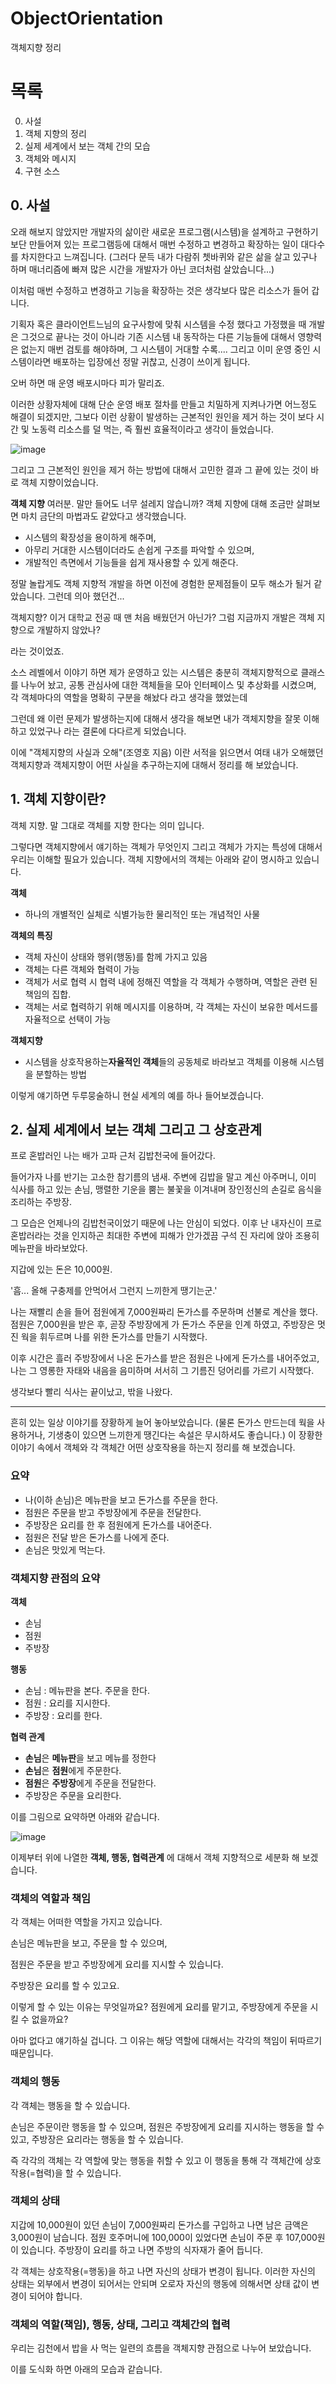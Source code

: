 # ObjectOrientation
객체지향 정리
# 목록
0. 사설
1. 객체 지향의 정리
2. 실제 세계에서 보는 객체 간의 모습
3. 객체와 메시지
4. 구현 소스


## 0. 사설

오래 해보지 않았지만 개발자의 삶이란 새로운 프로그램(시스템)을 설계하고 구현하기 보단 
만들어져 있는 프로그램등에 대해서 매번 수정하고 변경하고 확장하는 일이 대다수를 차지한다고 느껴집니다.
(그러다 문득 내가 다람쥐 쳇바퀴와 같은 삶을 살고 있구나 하며 매너리즘에 빠져 많은 시간을 개발자가 아닌 코더처럼 살았습니다...)

이처럼 매번 수정하고 변경하고 기능을 확장하는 것은 생각보다 많은 리소스가 들어 갑니다.

기획자 혹은 클라이언트느님의 요구사항에 맞춰 시스템을 수정 했다고 가정했을 때 개발은 그것으로 끝나는 것이 아니라
기존 시스템 내 동작하는 다른 기능들에 대해서 영향력은 없는지 매번 검토를 해야하며, 
그 시스템이 거대할 수록.... 그리고 이미 운영 중인 시스템이라면 배포하는 입장에선 정말 귀찮고, 신경이 쓰이게 됩니다.

오버 하면 매 운영 배포시마다 피가 말리죠.

이러한 상황자체에 대해 단순 운영 배포 절차를 만들고 치밀하게 지켜나가면 어느정도 해결이 되겠지만,
그보다 이런 상황이 발생하는 근본적인 원인을 제거 하는 것이 보다 시간 및 노동력 리소스를 덜 먹는, 즉 훨씬 효율적이라고 생각이 들었습니다.

![image](https://user-images.githubusercontent.com/43172237/96360584-70f81480-1159-11eb-971e-4cd09b542e28.png)

그리고 그 근본적인 원인을 제거 하는 방법에 대해서 고민한 결과 그 끝에 있는 것이 바로 객체 지향이었습니다.

**객체 지향**
여러분. 말만 들어도 너무 설레지 않습니까? 
객체 지향에 대해 조금만 살펴보면 마치 금단의 마법과도 같았다고 생각했습니다.

- 시스템의 확장성을 용이하게 해주며,
- 아무리 거대한 시스템이더라도 손쉽게 구조를 파악할 수 있으며,
- 개발적인 측면에서 기능들을 쉽게 재사용할 수 있게 해준다.

정말 놀랍게도 객체 지향적 개발을 하면 이전에 경험한 문제점들이 모두 해소가 될거 같았습니다.
그런데 의아 했던건...

객체지향? 이거 대학교 전공 때 맨 처음 배웠던거 아닌가? 그럼 지금까지 개발은 객체 지향으로 개발하지 않았나?

라는 것이었죠.

소스 레벨에서 이야기 하면 제가 운영하고 있는 시스템은 충분히 객체지향적으로 클래스를 나누어 놨고, 공통 관심사에 대한
객체들을 모아 인터페이스 및 추상화를 시켰으며, 각 객체마다의 역할을 명확히 구분을 해놨다 라고 생각을 했었는데

그런데 왜 이런 문제가 발생하는지에 대해서 생각을 해보면 내가 객체지향을 잘못 이해하고 있었구나 라는 결론에 다다르게 되었습니다.

이에 "객체지향의 사실과 오해"(조영호 지음) 이란 서적을 읽으면서 여태 내가 오해했던 객체지향과 객체지향이 어떤 사실을 추구하는지에 대해서 정리를 해 보았습니다.



## 1. 객체 지향이란?

객체 지향. 말 그대로 객체를 지향 한다는 의미 입니다.

그렇다면 객체지향에서 얘기하는 객체가 무엇인지 그리고 객체가 가지는 특성에 대해서 우리는 이해할 필요가 있습니다.
객체 지향에서의 객체는 아래와 같이 명시하고 있습니다.

**객체**
- 하나의 개별적인 실체로 식별가능한 물리적인 또는 개념적인 사물

**객체의 특징**
- 객체 자신이 상태와 행위(행동)를 함께 가지고 있음
- 객체는 다른 객체와 협력이 가능
- 객체가 서로 협력 시 협력 내에 정해진 역할을 각 객체가 수행하며, 역할은 관련 된 책임의 집합.
- 객체는 서로 협력하기 위해 메시지를 이용하며, 각 객체는 자신이 보유한 메서드를 자율적으로 선택이 가능


**객체지향**
- 시스템을 상호작용하는**자율적인 객체**들의 공동체로 바라보고 객체를 이용해 시스템을 분할하는 방법

이렇게 얘기하면 두루뭉술하니 현실 세계의 예를 하나 들어보겠습니다.



## 2. 실제 세계에서 보는 객체 그리고 그 상호관계


프로 혼밥러인 나는 배가 고파 근처 김밥천국에 들어갔다.

들어가자 나를 반기는 고소한 참기름의 냄새. 
주변에 김밥을 말고 계신 아주머니, 
이미 식사를 하고 있는 손님, 
맹렬한 기운을 뿜는 불꽃을 이겨내며 장인정신의 손길로 음식을 조리하는 주방장.

그 모습은 언제나의 김밥천국이었기 때문에 나는 안심이 되었다. 
이후 난 내자신이 프로 혼밥러라는 것을 인지하곤 최대한 주변에 피해가 안가겠끔 구석 진 자리에 앉아 조용히 메뉴판을 바라보았다.

지갑에 있는 돈은 10,000원.

'흠... 올해 구충제를 안먹어서 그런지 느끼한게 땡기는군.'

나는 재빨리 손을 들어 점원에게 7,000원짜리 돈가스를 주문하며 선불로 계산을 했다. 
점원은 7,000원을 받은 후, 곧장 주방장에게 가 돈가스 주문을 인계 하였고, 주방장은 멋진 웍을 휘두르며 나를 위한 돈가스를 만들기 시작했다.

이후 시간은 흘러 주방장에서 나온 돈가스를 받은 점원은 나에게 돈가스를 내어주었고, 나는 그 영롱한 자태와 내음을 음미하며 서서히 그 기름진 덩어리를 가르기 시작했다.

생각보다 빨리 식사는 끝이났고, 밖을 나왔다. 

---


흔히 있는 일상 이야기를 장황하게 늘어 놓아보았습니다. 
(물론 돈가스 만드는데 웍을 사용하거나, 기생충이 있으면 느끼한게 땡긴다는 속설은 무시하셔도 좋습니다.)
이 장황한 이야기 속에서 객체와 각 객체간 어떤 상호작용을 하는지 정리를 해 보겠습니다.

### 요약
- 나(이하 손님)은 메뉴판을 보고 돈가스를 주문을 한다.
- 점원은 주문을 받고 주방장에게 주문을 전달한다.
- 주방장은 요리를 한 후 점원에게 돈가스를 내어준다.
- 점원은 전달 받은 돈가스를 나에게 준다.
- 손님은 맛있게 먹는다.

### 객체지향 관점의 요약

**객체**
- 손님
- 점원
- 주방장

**행동**
- 손님 : 메뉴판을 본다. 주문을 한다.
- 점원 : 요리를 지시한다.
- 주방장 : 요리를 한다.

**협력 관계** 
- **손님**은 **메뉴판**을 보고 메뉴를 정한다
- **손님**은 **점원**에게 주문한다.
- **점원**은 **주방장**에게 주문을 전달한다.
- 주방장은 주문을 요리한다.

이를 그림으로 요약하면 아래와 같습니다.

![image](https://user-images.githubusercontent.com/43172237/96360427-35107f80-1158-11eb-835c-4a5281205f71.png)


이제부터 위에 나열한 **객체, 행동, 협력관계** 에 대해서 객체 지향적으로 세분화 해 보겠습니다.


### 객체의 역할과 책임
각 객체는 어떠한 역할을 가지고 있습니다.

손님은 메뉴판을 보고, 주문을 할 수 있으며,

점원은 주문을 받고 주방장에게 요리를 지시할 수 있습니다.

주방장은 요리를 할 수 있고요.

이렇게 할 수 있는 이유는 무엇일까요? 점원에게 요리를 맡기고, 주방장에게 주문을 시킬 수 없을까요?

아마 없다고 얘기하실 겁니다. 그 이유는 해당 역할에 대해서는 각각의 책임이 뒤따르기 때문입니다.


### 객체의 행동
각 객체는 행동을 할 수 있습니다. 

손님은 주문이란 행동을 할 수 있으며, 점원은 주방장에게 요리를 지시하는 행동을 할 수 있고, 주방장은 요리라는 행동을 할 수 있습니다.

즉 각각의 객체는 각 역할에 맞는 행동을 취할 수 있고 이 행동을 통해 각 객체간에 상호작용(=협력)을 할 수 있습니다.


### 객체의 상태
지갑에 10,000원이 있던 손님이 7,000원짜리 돈가스를 구입하고 나면 남은 금액은 3,000원이 남습니다.
점원 호주머니에 100,000이 있었다면 손님이 주문 후 107,000원이 있습니다.
주방장이 요리를 하고 나면 주방의 식자재가 줄어 듭니다.

각 객체는 상호작용(=행동)을 하고 나면 자신의 상태가 변경이 됩니다.
이러한 자신의 상태는 외부에서 변경이 되어서는 안되며 오로자 자신의 행동에 의해서면 상태 값이 변경이 되어야 합니다.


### 객체의 역할(책임), 행동, 상태, 그리고 객체간의 협력

우리는 김천에서 밥을 사 먹는 일련의 흐름을 객체지향 관점으로 나누어 보았습니다.

이를 도식화 하면 아래의 모습과 같습니다.










